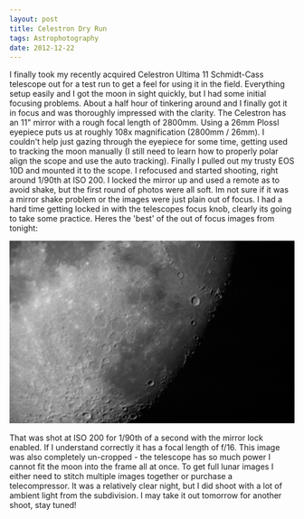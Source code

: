 ```yaml
---
layout: post
title: Celestron Dry Run 
tags: Astrophotography
date: 2012-12-22  
---
```

<p>I finally took my recently acquired Celestron Ultima 11 Schmidt-Cass telescope out for a test run to get a feel for using it in the field. Everything setup easily and I got the moon in sight quickly, but I had some initial focusing problems. About a half hour of tinkering around and I finally got it in focus and was thoroughly impressed with the clarity. The Celestron has an 11" mirror with a rough focal length of 2800mm. Using a 26mm Plossl eyepiece puts us at roughly 108x magnification (2800mm / 26mm). I couldn't help just gazing through the eyepiece for some time, getting used to tracking the moon manually (I still need to learn how to properly polar align the scope and use the auto tracking). Finally I pulled out my trusty EOS 10D and mounted it to the scope. I refocused and started shooting, right around 1/90th at ISO 200. I locked the mirror up and used a remote as to avoid shake, but the first round of photos were all soft. Im not sure if it was a mirror shake problem or the images were just plain out of focus. I had a hard time getting locked in with the telescopes focus knob, clearly its going to take some practice. Heres the 'best' of the out of focus images from tonight:</p>
<img src="/images/celestron_test.png" />
<p>That was shot at ISO 200 for 1/90th of a second with the mirror lock enabled. If I understand correctly it has a focal length of f/16. This image was also completely un-cropped - the telescope has so much power I cannot fit the moon into the frame all at once. To get full lunar images I either need to stitch multiple images together or purchase a telecompressor. It was a relatively clear night, but I did shoot with a lot of ambient light from the subdivision. I may take it out tomorrow for another shoot, stay tuned!</p>
